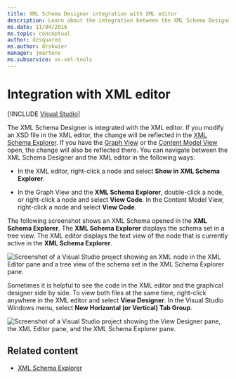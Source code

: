 ```yaml
---
title: XML Schema Designer integration with XML editor
description: Learn about the integration between the XML Schema Designer and the XML editor, and how changes made in one are reflected in the other.
ms.date: 11/04/2016
ms.topic: conceptual
author: dzsquared
ms.author: drskwier
manager: jmartens
ms.subservice: vs-xml-tools
---
```

# Integration with XML editor

 [!INCLUDE [Visual Studio](~/includes/applies-to-version/vs-windows-only.md)]

The XML Schema Designer is integrated with the XML editor. If you modify an XSD file in the XML editor, the change will be reflected in the [XML Schema Explorer](../xml-tools/xml-schema-explorer.md). If you have the [Graph View](../xml-tools/graph-view.md) or the [Content Model View](../xml-tools/content-model-view.md) open, the change will also be reflected there. You can navigate between the XML Schema Designer and the XML editor in the following ways:

- In the XML editor, right-click a node and select **Show in XML Schema Explorer**.

- In the Graph View and the **XML Schema Explorer**, double-click a node, or right-click a node and select **View Code**. In the Content Model View, right-click a node and select **View Code**.

The following screenshot shows an XML Schema opened in the **XML Schema Explorer**. The **XML Schema Explorer** displays the schema set in a tree view. The XML editor displays the text view of the node that is currently active in the **XML Schema Explorer**.

![Screenshot of a Visual Studio project showing an XML node in the XML Editor pane and a tree view of the schema set in the XML Schema Explorer pane.](../xml-tools/media/xsddesignerwithxmleditor.gif)

Sometimes it is helpful to see the code in the XML editor and the graphical designer side by side. To view both files at the same time, right-click anywhere in the XML editor and select **View Designer**. In the Visual Studio Windows menu, select **New Horizontal (or Vertical) Tab Group**.

![Screenshot of a Visual Studio project showing the View Designer pane, the XML Editor pane, and the XML Schema Explorer pane.](../xml-tools/media/xsddesignerwithxmleditorandcmv.gif)

## Related content

- [XML Schema Explorer](../xml-tools/xml-schema-explorer.md)
